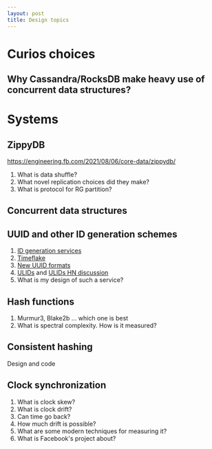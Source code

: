 ```yaml
---
layout: post
title: Design topics
---
```


# Curios choices

## Why Cassandra/RocksDB make heavy use of concurrent data structures?

# Systems

## ZippyDB

https://engineering.fb.com/2021/08/06/core-data/zippydb/

1. What is data shuffle?
2. What novel replication choices did they make?
3. What is protocol for RG partition?

## Concurrent data structures

## UUID and other ID generation schemes

1. [ID generation services](https://medium.com/@sandeep4.verma/system-design-distributed-global-unique-id-generation-d6a440cc8e5)
2. [Timeflake](https://github.com/anthonynsimon/timeflake)
3. [New UUID formats](https://news.ycombinator.com/item?id=28088213)
4. [ULIDs](https://github.com/ulid/spec) and [ULIDs HN discussion](https://news.ycombinator.com/item?id=24636204)
5. What is my design of such a service?

## Hash functions

1. Murmur3, Blake2b ... which one is best
2. What is spectral complexity. How is it measured?

## Consistent hashing

Design and code

## Clock synchronization

1. What is clock skew?
2. What is clock drift?
3. Can time go back?
4. How much drift is possible?
5. What are some modern techniques for measuring it?
6. What is Facebook's project about?